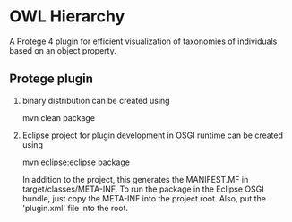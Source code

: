 OWL Hierarchy
=============

A Protege 4 plugin for efficient visualization of taxonomies of individuals based on an object property.

Protege plugin
--------------------------
1) binary distribution can be created using
    
      mvn clean package
      
2) Eclipse project for plugin development in OSGI runtime can be created using

      mvn eclipse:eclipse package
   
   In addition to the project, this generates the MANIFEST.MF in target/classes/META-INF. 
   To run the package in the Eclipse OSGI bundle, just copy the META-INF into the project 
   root. Also, put the 'plugin.xml' file into the root.
